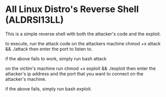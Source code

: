 # All Linux Distro's Reverse Shell (ALDRSl13LL)
This is a simple reverse shell with both the attacker's code and the exploit.

to execute, run the attack code on the attackers machine
chmod +x attack && ./attack
then enter the port to listen to.

if the above fails to work, simply run bash attack 

on the victim's machine run
chmod +x exploit && ./exploit
then enter the attacker's ip address and the port that you want to connect on the attacker's machine.

if the above fails, simply run bash exploit.










